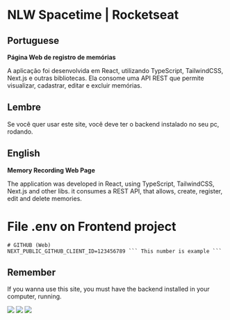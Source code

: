 # NLW Spacetime | Rocketseat

<h2>Portuguese</h2>


<p><strong>Página Web de registro de memórias</strong></p>

A aplicação foi desenvolvida em React, utilizando TypeScript, TailwindCSS, Next.js e outras bibliotecas. Ela consome uma API REST que permite visualizar, cadastrar, editar e excluir memórias.

<h2>Lembre</h2>

Se você quer usar este site, você deve ter o backend instalado no seu pc, rodando.

<h2>English</h2>

<p><strong>Memory Recording Web Page</strong></p>

The application was developed in React, using TypeScript, TailwindCSS, Next.js and other libs. it consumes a REST API, that allows, create, register, edit and delete memories.

# File .env on Frontend project

```
# GITHUB (Web)
NEXT_PUBLIC_GITHUB_CLIENT_ID=123456789 ``` This number is example ```
```

<h2>Remember</h2>

If you wanna use this site, you must have the backend installed in your computer, running.

<img src="https://i.imgur.com/JUNxc77.png"/>
<img src="https://i.imgur.com/ZCFwDfa.png" />
<img src="https://i.imgur.com/XStIUQd.png" />



